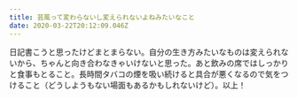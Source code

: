 ```yaml
---
title: 芸風って変わらないし変えられないよねみたいなこと
date: 2020-03-22T20:12:09.046Z
---
```

日記書こうと思ったけどまとまらない。自分の生き方みたいなものは変えられないから、ちゃんと向き合わなきゃいけないと思った。あと飲みの席ではしっかりと食事もとること。長時間タバコの煙を吸い続けると具合が悪くなるので気をつけること（どうしようもない場面もあるかもしれないけど）。以上！
